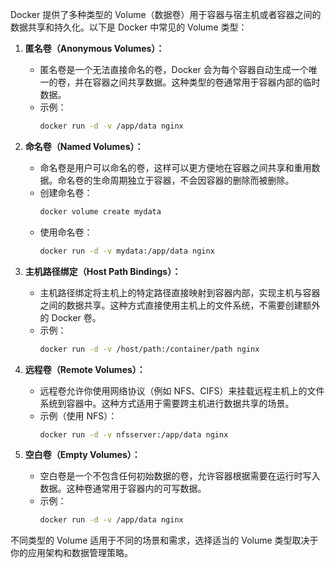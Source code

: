 Docker 提供了多种类型的 Volume（数据卷）用于容器与宿主机或者容器之间的数据共享和持久化。以下是 Docker 中常见的 Volume 类型：

1. **匿名卷（Anonymous Volumes）：**
   - 匿名卷是一个无法直接命名的卷，Docker 会为每个容器自动生成一个唯一的卷，并在容器之间共享数据。这种类型的卷通常用于容器内部的临时数据。
   - 示例：
     ```bash
     docker run -d -v /app/data nginx
     ```

2. **命名卷（Named Volumes）：**
   - 命名卷是用户可以命名的卷，这样可以更方便地在容器之间共享和重用数据。命名卷的生命周期独立于容器，不会因容器的删除而被删除。
   - 创建命名卷：
     ```bash
     docker volume create mydata
     ```
   - 使用命名卷：
     ```bash
     docker run -d -v mydata:/app/data nginx
     ```

3. **主机路径绑定（Host Path Bindings）：**
   - 主机路径绑定将主机上的特定路径直接映射到容器内部，实现主机与容器之间的数据共享。这种方式直接使用主机上的文件系统，不需要创建额外的 Docker 卷。
   - 示例：
     ```bash
     docker run -d -v /host/path:/container/path nginx
     ```

4. **远程卷（Remote Volumes）：**
   - 远程卷允许你使用网络协议（例如 NFS、CIFS）来挂载远程主机上的文件系统到容器中。这种方式适用于需要跨主机进行数据共享的场景。
   - 示例（使用 NFS）：
     ```bash
     docker run -d -v nfsserver:/app/data nginx
     ```

5. **空白卷（Empty Volumes）：**
   - 空白卷是一个不包含任何初始数据的卷，允许容器根据需要在运行时写入数据。这种卷通常用于容器内的可写数据。
   - 示例：
     ```bash
     docker run -d -v /app/data nginx
     ```

不同类型的 Volume 适用于不同的场景和需求，选择适当的 Volume 类型取决于你的应用架构和数据管理策略。